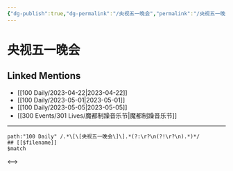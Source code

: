 ```yaml
---
{"dg-publish":true,"dg-permalink":"/央视五一晚会","permalink":"/央视五一晚会/","created":"2023-05-04T11:48:18.000+08:00","updated":"2023-05-04T11:48:18.000+08:00"}
---
```


# 央视五一晚会

## Linked Mentions
- [[100 Daily/2023-04-22\|2023-04-22]]
- [[100 Daily/2023-05-01\|2023-05-01]]
- [[100 Daily/2023-05-05\|2023-05-05]]
- [[300 Events/301 Lives/魔都制躁音乐节\|魔都制躁音乐节]]


---

```expander
path:"100 Daily" /.*\[\[央视五一晚会\]\].*(?:\r?\n(?!\r?\n).*)*/
## [[$filename]]
$match
```

<-->